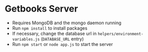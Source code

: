 # Getbooks Server

-   Requires MongoDB and the mongo daemon running
-   Run `npm install` to install packages
-   If necessary, change the database url in `helpers/environment-variables.js` (`DATABASE_URL` entry)
-   Run `npm start` or `node app.js` to start the server

